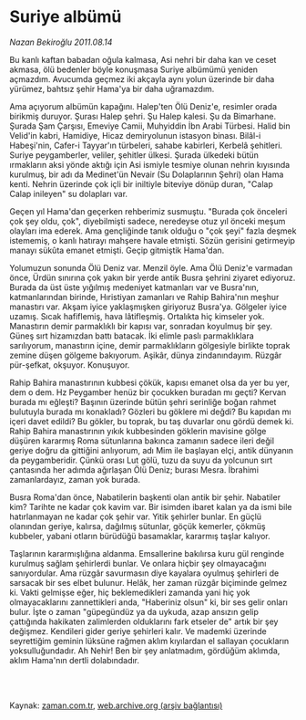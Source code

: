 # Suriye albümü

*Nazan Bekiroğlu 2011.08.14*

<td class="columnist-detail">
<p>Bu kanlı kaftan babadan oğula kalmasa, Asi nehri bir daha kan ve ceset akmasa, ölü bedenler böyle konuşmasa Suriye albümümü yeniden açmazdım. Avucumda geçmez iki akçayla aynı yolun üzerinde bir daha yürümez, bahtsız şehir Hama'ya bir daha uğramazdım.</p>
<p>
<div id="haberMetinDiv">
<p> Ama açıyorum albümün kapağını. Halep'ten Ölü Deniz'e, resimler orada birikmiş duruyor. Şurası Halep şehri. Şu Halep kalesi. Şu da Bimarhane. Şurada Şam Çarşısı, Emeviye Camii, Muhyiddin İbn Arabi Türbesi. Halid bin Velid'in kabri, Hamidiye, Hicaz demiryolunun istasyon binası. Bilâl-i Habeşi'nin, Cafer-i Tayyar'ın türbeleri, sahabe kabirleri, Kerbelâ şehitleri. Suriye peygamberler, veliler, şehitler ülkesi. Şurada ülkedeki bütün ırmakların aksi yönde aktığı için Asi ismiyle tesmiye olunan nehrin kıyısında kurulmuş, bir adı da Medinet'ün Nevair (Su Dolaplarının Şehri) olan Hama kenti. Nehrin üzerinde çok içli bir iniltiyle biteviye dönüp duran, "Calap Calap inileyen" su dolapları var.
<p> Geçen yıl Hama'dan geçerken rehberimiz susmuştu. "Burada çok önceleri çok şey oldu, çok", diyebilmişti sadece, neredeyse otuz yıl önceki meşum olayları ima ederek. Ama gençliğinde tanık olduğu o "çok şeyi" fazla deşmek istememiş, o kanlı hatırayı mahşere havale etmişti. Sözün gerisini getirmeyip manayı sükûta emanet etmişti. Geçip gitmiştik Hama'dan.
<p> Yolumuzun sonunda Ölü Deniz var. Menzil öyle. Ama Ölü Deniz'e varmadan önce, Ürdün sınırına çok yakın bir yerde antik Busra şehrini ziyaret ediyoruz. Burada da üst üste yığılmış medeniyet katmanları var ve Busra'nın, katmanlarından birinde, Hıristiyan zamanları ve Rahip Bahira'nın meşhur manastırı var. Akşam iyice yaklaşmışken giriyoruz Busra'ya. Gölgeler iyice uzamış. Sıcak hafiflemiş, hava lâtifleşmiş. Ortalıkta hiç kimseler yok. Manastırın demir parmaklıklı bir kapısı var, sonradan koyulmuş bir şey. Güneş sırt hizamızdan battı batacak. İki elimle paslı parmaklıklara sarılıyorum, manastırın içine, demir parmaklıkların gölgesiyle birlikte toprak zemine düşen gölgeme bakıyorum. Aşikâr, dünya zindanındayım. Rüzgâr pür-şefkat, okşuyor. Konuşuyor.
<p> Rahip Bahira manastırının kubbesi çökük, kapısı emanet olsa da yer bu yer, dem o dem. Hz Peygamber henüz bir çocukken buradan mı geçti? Kervan burada mı eğleşti? Başının üzerinde bütün şehri serinliğe boğan rahmet bulutuyla burada mı konakladı? Gözleri bu göklere mi değdi? Bu kapıdan mı içeri davet edildi? Bu gökler, bu toprak, bu taş duvarlar onu gördü demek ki. Rahip Bahira manastırının yıkık kubbesinden göklerin mavisine gölge düşüren kararmış Roma sütunlarına bakınca zamanın sadece ileri değil geriye doğru da gittiğini anlıyorum, adı Mim ile başlayan elçi, antik dünyanın da peygamberidir. Çünkü orası Lut gölü, tuzu da suyu da yolcunun sırt çantasında her adımda ağırlaşan Ölü Deniz; burası Mesra. İbrahimi zamanlardayız, zaman yok burada.
<p> Busra Roma'dan önce, Nabatilerin başkenti olan antik bir şehir. Nabatiler kim? Tarihte ne kadar çok kavim var. Bir isimden ibaret kalan ya da ismi bile hatırlanmayan ne kadar çok şehir var. Yitik şehirler bunlar. En güçlü olanından geriye, kalırsa, dağılmış sütunlar, göçük kemerler, çökmüş kubbeler, yabani otların bürüdüğü basamaklar, kararmış taşlar kalıyor.
<p> Taşlarının kararmışlığına aldanma. Emsallerine bakılırsa kuru gül renginde kurulmuş sağlam şehirlerdi bunlar. Ve onlara hiçbir şey olmayacağını sanıyordular. Ama rüzgâr savurmasın diye kayalara oyulmuş şehirleri de sarsacak bir ses elbet bulunur. Helâk, her zaman rüzgâr biçiminde gelmez ki. Vakti gelmişse eğer, hiç beklemedikleri zamanda yani hiç yok olmayacaklarını zannettikleri anda, "Haberiniz olsun" ki, bir ses gelir onları bulur. İşte o zaman "güpegündüz ya da uykuda, azap ansızın gelip çattığında hakikaten zalimlerden olduklarını fark etseler de" artık bir şey değişmez. Kendileri gider geriye şehirleri kalır. Ve mademki üzerinde seyrettiğim geminin lüksüne rağmen aklım kıyılardan el sallayan çocukların yoksulluğundadır. Ah Nehir! Ben bir şey anlatmadım, gördüğüm aklımda, aklım Hama'nın dertli dolabındadır. </p></p></p></p></p></p></div>
</p>


<p><br>
		 </br></p></td>

Kaynak: [zaman.com.tr](http://zaman.com.tr/yazar.do?yazino=1168848), [web.archive.org (arşiv bağlantısı)](http://web.archive.org/web/20111213093738/http://zaman.com.tr/yazar.do?yazino=1168848)

